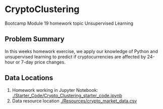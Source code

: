 # CryptoClustering
Bootcamp Module 19 homework topic Unsupervised Learning

## Problem Summary
In this weeks homework exercise, we apply our knowledge of Python and unsupervised learning to predict if cryptocurrencies are affected by 24-hour or 7-day price changes.

## Data Locations
1. Homework working in Jupyter Notebook: [./Starter_Code/Crypto_Clustering_starter_code.ipynb](./Starter_Code/Crypto_Clustering_starter_code.ipynb)
2. Data resource location [./Resources/crypto_market_data.csv](./Resources/crypto_market_data.csv)